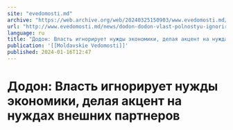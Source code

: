 ```yaml
---
site: "evedomosti.md"
archive: "https://web.archive.org/web/20240325150903/www.evedomosti.md/news/dodon-dodon-vlast-polnostyu-ignoriruet-nuzhdy-ekonomiki-dela"
url: "http://www.evedomosti.md/news/dodon-dodon-vlast-polnostyu-ignoriruet-nuzhdy-ekonomiki-dela"
language: ru
title: "Додон: Власть игнорирует нужды экономики, делая акцент на нуждах внешних партнеров"
publication: '[[Moldavskie Vedomosti]]'
published: 2024-01-16T12:47
---
```


# Додон: Власть игнорирует нужды экономики, делая акцент на нуждах внешних партнеров

